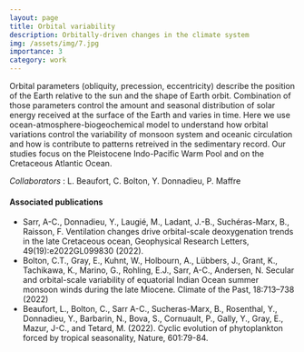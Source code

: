 ```yaml
---
layout: page
title: Orbital variability
description: Orbitally-driven changes in the climate system
img: /assets/img/7.jpg
importance: 3
category: work
---
```


Orbital parameters (obliquity, precession, eccentricity) describe the position of the Earth relative to the sun and the shape of Earth orbit. Combination of those parameters control the amount and seasonal distribution of solar energy received at the surface of the Earth and varies in time.  Here we use ocean-atmosphere-biogeochemical model to understand how orbital variations control the variability of monsoon system and oceanic circulation and how is contribute to patterns retreived in the sedimentary record. Our studies focus on the Pleistocene Indo-Pacific Warm Pool and on the Cretaceous Atlantic Ocean.

_Collaborators_ : L. Beaufort, C. Bolton, Y. Donnadieu, P. Maffre

#### Associated publications 
- Sarr, A-C., Donnadieu, Y., Laugié, M., Ladant, J.-B., Suchéras-Marx, B., Raisson, F. Ventilation changes drive orbital-scale deoxygenation trends in the late Cretaceous ocean, Geophysical Research Letters, 49(19):e2022GL099830 (2022).
- Bolton, C.T., Gray, E., Kuhnt, W., Holbourn, A., Lübbers, J., Grant, K., Tachikawa, K., Marino, G., Rohling, E.J., Sarr, A-C., Andersen, N. Secular and orbital-scale variability of equatorial Indian Ocean summer monsoon winds during the late Miocene. Climate of the Past, 18:713–738 (2022)
- Beaufort, L., Bolton, C., Sarr A-C., Sucheras-Marx, B., Rosenthal, Y., Donnadieu, Y., Barbarin, N., Bova, S., Cornuault, P., Gally, Y., Gray, E., Mazur, J-C., and Tetard, M. (2022). Cyclic evolution of phytoplankton forced by tropical seasonality, Nature, 601:79-84.

